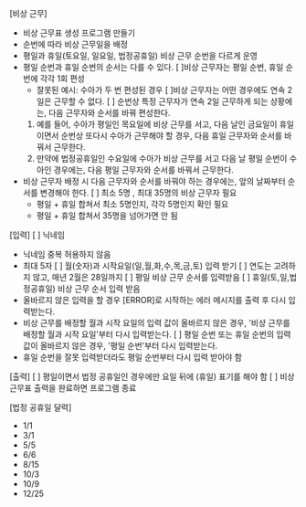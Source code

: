 [비상 근무]
- 비상 근무표 생성 프로그램 만들기
- 순번에 따라 비상 근무일을 배정
- 평일과 휴일(토요일, 일요일, 법정공휴일) 비상 근무 순번을 다르게 운영
- 평일 순번과 휴일 순번의 순서는 다를 수 있다.
[ ]비상 근무자는 평일 순번, 휴일 순번에 각각 1회 편성
    - 잘못된 예시: 수아가 두 번 편성된 경우
[ ]비상 근무자는 어떤 경우에도 연속 2일은 근무할 수 없다.
[ ] 순번상 특정 근무자가 연속 2일 근무하게 되는 상황에는, 다음 근무자와 순서를 바꿔 편성한다.
  1. 예를 들어, 수아가 평일인 목요일에 비상 근무를 서고, 다음 날인 금요일이 휴일이면서 순번상 또다시 수아가 근무해야 할 경우,
  다음 휴일 근무자와 순서를 바꿔서 근무한다.
  2. 만약에 법정공휴일인 수요일에 수아가 비상 근무를 서고 다음 날 평일 순번이 수아인 경우에는, 다음 평일 근무자와 순서를 바꿔서 근무한다.
- 비상 근무자 배정 시 다음 근무자와 순서를 바꿔야 하는 경우에는, 앞의 날짜부터 순서를 변경해야 한다.
[ ] 최소 5명 , 최대 35명의 비상 근무자 필요
  - 평일 + 휴일 합쳐서 최소 5명인지, 각각 5명인지 확인 필요
  - 평일 + 휴일 합쳐서 35명을 넘어가면 안 됨

[입력]
[ ] 닉네임
  - 닉네임 중복 허용하지 않음
  - 최대 5자
[ ] 월(숫자)과 시작요일(일,월,화,수,목,금,토) 입력 받기
[ ] 연도는 고려하지 않고, 매년 2월은 28일까지
[ ] 평일 비상 근무 순서를 입력받음 
[ ] 휴일(토,일,법정공휴일) 비상 근무 순서 입력 받음
  - 올바르지 않은 입력을 할 경우 [ERROR]로 시작하는 에러 메시지를 출력 후 다시 입력받는다.
  - 비상 근무를 배정할 월과 시작 요일의 입력 값이 올바르지 않은 경우, '비상 근무를 배정할 월과 시작 요일'부터 다시 입력받는다.
[ ] 평일 순번 또는 휴일 순번의 입력 값이 올바르지 않은 경우, '평일 순번'부터 다시 입력받는다.
 - 휴일 순번을 잘못 입력받더라도 평일 순번부터 다시 입력 받아야 함

[출력]
[ ] 평일이면서 법정 공휴일인 경우에만 요일 뒤에 (휴일) 표기를 해야 함
[ ] 비상 근무표 출력을 완료하면 프로그램 종료

[법정 공휴일 달력]
- 1/1
- 3/1
- 5/5
- 6/6
- 8/15
- 10/3
- 10/9
- 12/25

